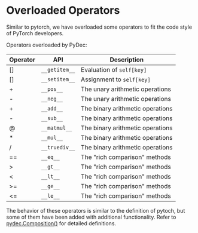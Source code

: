 # Overloaded Operators

Similar to pytorch, we have overloaded some operators to fit the code style of PyTorch developers.

Operators overloaded by PyDec:

| Operator | API           | Description                      |
| -------- | ------------- | -------------------------------- |
| []       | `__getitem__` | Evaluation of `self[key]`        |
| []       | `__setitem__` | Assignment to `self[key]`        |
| +        | `__pos__`     | The unary arithmetic operations  |
| -        | `__neg__`     | The unary arithmetic operations  |
| +        | `__add__`     | The binary arithmetic operations |
| -        | `__sub__`     | The binary arithmetic operations |
| @        | `__matmul__`  | The binary arithmetic operations |
| *        | `__mul__`     | The binary arithmetic operations |
| /        | `__truediv__` | The binary arithmetic operations |
| ==       | `__eq__`      | The "rich comparison" methods    |
| >        | `__gt__`      | The "rich comparison" methods    |
| <        | `__lt__`      | The "rich comparison" methods    |
| >=       | `__ge__`      | The "rich comparison" methods    |
| <=       | `__le__`      | The "rich comparison" methods    |

The behavior of these operators is similar to the definition of pytoch, but some of them have been added with additional functionality. Refer to [pydec.Composition()]() for detailed definitions.